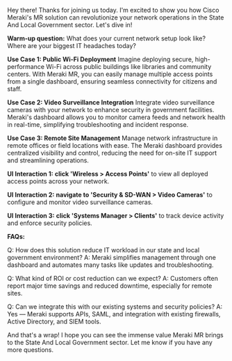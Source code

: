 Hey there! Thanks for joining us today. I'm excited to show you how Cisco Meraki's MR solution can revolutionize your network operations in the State And Local Government sector. Let's dive in!

**Warm-up question:** What does your current network setup look like? Where are your biggest IT headaches today?

**Use Case 1: Public Wi-Fi Deployment**
Imagine deploying secure, high-performance Wi-Fi across public buildings like libraries and community centers. With Meraki MR, you can easily manage multiple access points from a single dashboard, ensuring seamless connectivity for citizens and staff.

**Use Case 2: Video Surveillance Integration**
Integrate video surveillance cameras with your network to enhance security in government facilities. Meraki's dashboard allows you to monitor camera feeds and network health in real-time, simplifying troubleshooting and incident response.

**Use Case 3: Remote Site Management**
Manage network infrastructure in remote offices or field locations with ease. The Meraki dashboard provides centralized visibility and control, reducing the need for on-site IT support and streamlining operations.

**UI Interaction 1:** **click 'Wireless > Access Points'** to view all deployed access points across your network.

**UI Interaction 2:** **navigate to 'Security & SD-WAN > Video Cameras'** to configure and monitor video surveillance cameras.

**UI Interaction 3:** **click 'Systems Manager > Clients'** to track device activity and enforce security policies.

**FAQs:**

Q: How does this solution reduce IT workload in our state and local government environment?
A: Meraki simplifies management through one dashboard and automates many tasks like updates and troubleshooting.

Q: What kind of ROI or cost reduction can we expect?
A: Customers often report major time savings and reduced downtime, especially for remote sites.

Q: Can we integrate this with our existing systems and security policies?
A: Yes — Meraki supports APIs, SAML, and integration with existing firewalls, Active Directory, and SIEM tools.

And that's a wrap! I hope you can see the immense value Meraki MR brings to the State And Local Government sector. Let me know if you have any more questions.